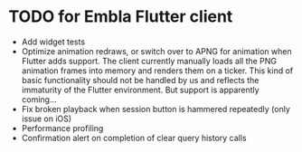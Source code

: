 # TODO for Embla Flutter client

* Add widget tests
* Optimize animation redraws, or switch over to APNG for animation when Flutter adds support.
The client currently manually loads all the PNG animation frames into memory and
renders them on a ticker. This kind of basic functionality should not be handled by us
and reflects the immaturity of the Flutter environment. But support is apparently coming...
* Fix broken playback when session button is hammered repeatedly (only issue on iOS)
* Performance profiling
* Confirmation alert on completion of clear query history calls
